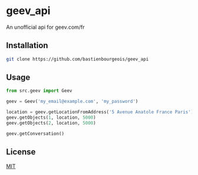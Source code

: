 # geev_api
An unofficial api for geev.com/fr

## Installation

```bash
git clone https://github.com/bastienbourgeois/geev_api
```

## Usage

```python
from src.geev import Geev

geev = Geev('my_email@example.com', 'my_password')

location = geev.getLocationFromAddress('5 Avenue Anatole France Paris')
geev.getObjects(1, location, 5000)
geev.getObjects(2, location, 5000)

geev.getConversation()
```

## License
[MIT](https://github.com/bastienbourgeois/geev_api/blob/main/LICENSE)
